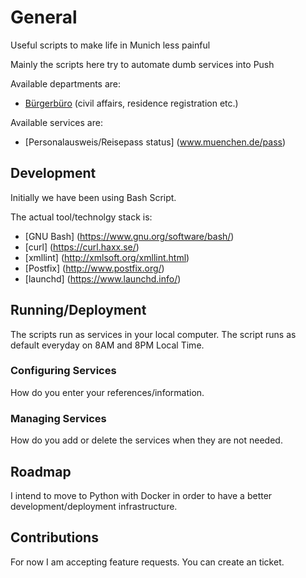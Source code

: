 # General

Useful scripts to make life in Munich less painful

Mainly the scripts here try to automate dumb services into Push

Available departments are:
- [Bürgerbüro](https://www.muenchen.de/rathaus/Stadtverwaltung/Kreisverwaltungsreferat/Buergerbuero.html) (civil affairs, residence registration etc.)

Available services are:

- [Personalausweis/Reisepass status] (www.muenchen.de/pass)

## Development

Initially we have been using Bash Script.

The actual tool/technolgy stack is:

- [GNU Bash] (https://www.gnu.org/software/bash/)
- [curl] (https://curl.haxx.se/)
- [xmllint] (http://xmlsoft.org/xmllint.html)
- [Postfix] (http://www.postfix.org/)
- [launchd] (https://www.launchd.info/)


## Running/Deployment

The scripts run as services in your local computer. The script runs as default everyday on 8AM and 8PM Local Time.

### Configuring Services

How do you enter your references/information.

### Managing Services

How do you add or delete the services when they are not needed.


## Roadmap

I intend to move to Python with Docker in order to have a better development/deployment infrastructure.

## Contributions

For now I am accepting feature requests. You can create an ticket.
